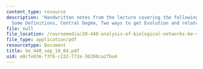 ```yaml
---
content_type: resource
description: 'Handwritten notes from the lecture covering the following topics: Evolution,
  Some Definitions, Central Dogma, Two ways to get Evolution and related examples.'
file: null
file_location: /coursemedia/20-440-analysis-of-biological-networks-be-440-fall-2004/e8cfe036f3f6c232772e36200ca2fba4_be_440_sep_10_04.pdf
file_type: application/pdf
resourcetype: Document
title: be_440_sep_10_04.pdf
uid: e8cfe036-f3f6-c232-772e-36200ca2fba4
---
```

